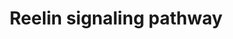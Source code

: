 ---
authors:
- ReactomeTeam
- Eweitz
description: Reelin (RELN) is an extracellular, multifunctional signal glycoprotein
  that controls not only the positioning of neurons in the developing brain, but also
  their growth, maturation, and synaptic activity in the adult brain (Stranahan et
  al. 2013). Abnormal Reelin expression in the brain is implicated in a number of
  neuropsychiatric disorders including autism, schizophrenia, bipolar disorder and
  Alzheimer's disease (Folsom & Fatemi  2013).  View original pathway at [http://www.reactome.org/PathwayBrowser/#DIAGRAM=8866376
  Reactome].
last-edited: 2021-05-07
organisms:
- Homo sapiens
redirect_from:
- /index.php/Pathway:WP4083
- /instance/WP4083
revision: null
schema-jsonld:
- '@context': https://schema.org/
  '@id': https://wikipathways.github.io/pathways/WP4083.html
  '@type': Dataset
  creator:
    '@type': Organization
    name: WikiPathways
  description: Reelin (RELN) is an extracellular, multifunctional signal glycoprotein
    that controls not only the positioning of neurons in the developing brain, but
    also their growth, maturation, and synaptic activity in the adult brain (Stranahan
    et al. 2013). Abnormal Reelin expression in the brain is implicated in a number
    of neuropsychiatric disorders including autism, schizophrenia, bipolar disorder
    and Alzheimer's disease (Folsom & Fatemi  2013).  View original pathway at [http://www.reactome.org/PathwayBrowser/#DIAGRAM=8866376
    Reactome].
  keywords:
  - ADP
  - ATP
  - DAB1
  - 'DAB1 '
  - FYN
  - RELN
  - 'RELN '
  - RELN:VLDLR
  - RELN:VLDLR:DAB1
  - RELN:VLDLR:DAB1:SH3KBP1
  - RELN:VLDLR:p-Y198,220,232-DAB1:SH3KBP1
  - SH3KBP1
  - 'SH3KBP1 '
  - VLDLR
  - 'VLDLR '
  - 'p-Y198,220,232-DAB1 '
  license: CC0
  name: Reelin signaling pathway
seo: CreativeWork
title: Reelin signaling pathway
wpid: WP4083
---